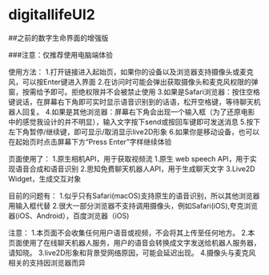 # digitallifeUI2

##之前的数字生命界面的增强版

###注意：仅推荐使用电脑端体验

使用方法：
1.打开链接进入起始页，如果你的设备以及浏览器支持摄像头或麦克风，可以按Enter键进入界面
2.在访问时可能会弹出获取摄像头和麦克风权限的弹窗，按需给予即可。拒绝权限并不会被禁止使用
3.如果是Safari浏览器：按住空格键说话，在屏幕右下角即可实时显示语音识别到的话语，松开空格键，等待聊天机器人回复。
4.如果是其他浏览器：屏幕右下角会出现一个输入框（为了还原电影中的感觉我设计的并不明显），输入文字按下send或按回车键即可发送消息
5.按下左下角暂停/继续键，即可显示/取消显示live2D形象
6.如果你是移动设备，也可以在起始页时点击屏幕下方“Press Enter”字样继续体验

页面使用了：
1.原生相机API，用于获取视频流
1.原生 web speech API，用于实现语音合成和语音识别
2.思知免费聊天机器人API，用于生成聊天文字
3.Live2D Widget，生成交互对象

目前的问题有：
1.似乎只有Safari(macOS)支持原生的语音识别，所以其他浏览器用输入框代替
2.很大一部分浏览器不支持调用摄像头，例如Safari(iOS),夸克浏览器(iOS、Android），百度浏览器（iOS)

注意：
1.本页面不会收集任何用户语音或视频，不会将其上传至任何地方。
2.本页面使用了在线聊天机器人服务，用户的语音会转换成文字发送给机器人服务器，请知晓。
3.live2D形象和背景受网络原因，可能会延迟出现。
4.摄像头与麦克风相关的支持因浏览器而异
